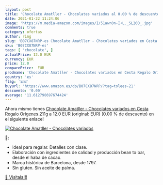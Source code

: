 ```yaml
---
layout: post
title: 'Chocolate Amatller - Chocolates variados al 0.00 % de descuento'
date: 2021-01-22 11:24:06
image: 'https://m.media-amazon.com/images/I/51awn0n-I+L._SL200_.jpg'
comments: true
category: ofertas
author: ring
slug: 'B07CX87NRP-es Chocolate Amatller - Chocolates variados en Cesta Regalo...'
sku: 'B07CX87NRP-es'
tags: [ 'chocolate', ]
actualPrice: 12.0 EUR
currency: EUR
price: 12.0
comparePrice:  EUR
prodname: 'Chocolate Amatller - Chocolates variados en Cesta Regalo Orígenes 211g'
country: 'es'
flag: '🇪🇸'
buyurl: 'https://www.amazon.es/dp/B07CX87NRP/?tag=tolees-21'
descuento: '0.00'
average: '11.612790697674424'
---
```


Ahora mismo tienes [Chocolate Amatller - Chocolates variados en Cesta Regalo Orígenes 211g](https://www.amazon.es/dp/B07CX87NRP/?tag=tolees-21) a 12.0 EUR (original:  EUR) (0.00 %  de descuento) en el siguiente enlace!

[![Chocolate Amatller - Chocolates variados](https://m.media-amazon.com/images/I/51awn0n-I+L._SL200_.jpg)](https://www.amazon.es/dp/B07CX87NRP/?tag=tolees-21)

🔎:

- Ideal para regalar. Detalles con clase.
- Elaboración con ingredientes de calidad y producción bean to bar, desde el haba de cacao.
- Marca histórica de Barcelona, desde 1797.
- Sin gluten. Sin aceite de palma.

[🛒 Visítala!!!](https://www.amazon.es/dp/B07CX87NRP/?tag=tolees-21)
